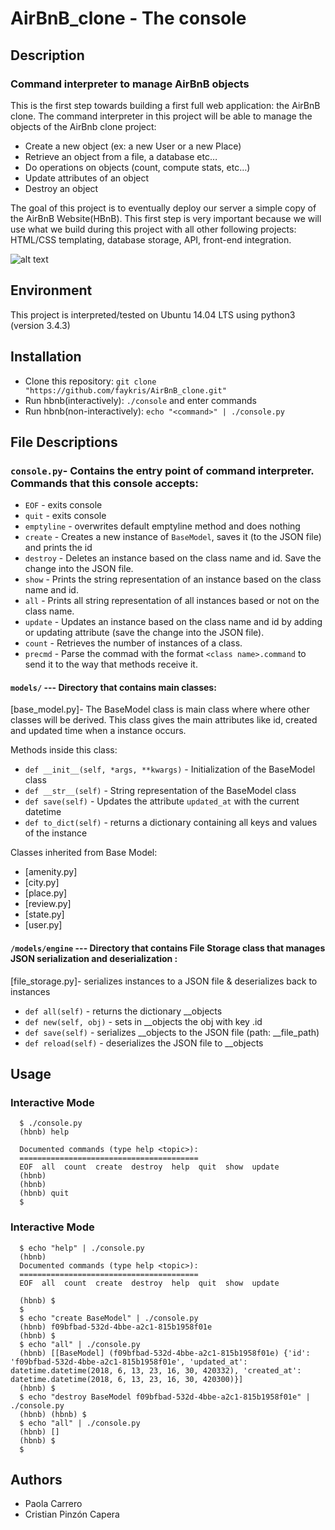 #  AirBnB_clone - The console
## Description
### Command interpreter to manage AirBnB objects

This is the first step towards building a first full web application: the AirBnB clone. The command interpreter in this project will be able to manage the objects of the AirBnb clone project:
-   Create a new object (ex: a new User or a new Place)
-   Retrieve an object from a file, a database etc…
-   Do operations on objects (count, compute stats, etc…)
-   Update attributes of an object
-   Destroy an object

The goal of this project is to eventually deploy our server a simple copy of the AirBnB Website(HBnB). This first step is very important because we will use what we build during this project with all other following projects: HTML/CSS templating, database storage, API, front-end integration.

![alt text](https://user-images.githubusercontent.com/69390957/124124215-cb15dd00-da3d-11eb-975f-ed7789870951.png)

## Environment

This project is interpreted/tested on Ubuntu 14.04 LTS using python3 (version 3.4.3)

## Installation
- Clone this repository:  `git clone "https://github.com/faykris/AirBnB_clone.git"`
- Run hbnb(interactively):  `./console`  and enter commands
- Run hbnb(non-interactively):  `echo "<command>" | ./console.py`

## File Descriptions
### `console.py`- Contains the entry point of command interpreter. Commands that this console accepts:

-   `EOF`  - exits console
-   `quit`  - exits console
-   `emptyline`  - overwrites default emptyline method and does nothing
-   `create`  - Creates a new instance of  `BaseModel`, saves it (to the JSON file) and prints the id
-   `destroy`  - Deletes an instance based on the class name and id. Save the change into the JSON file.
-   `show`  - Prints the string representation of an instance based on the class name and id.
-   `all`  - Prints all string representation of all instances based or not on the class name.
-   `update`  - Updates an instance based on the class name and id by adding or updating attribute (save the change into the JSON file).
-   `count`  - Retrieves the number of instances of a class.
-   `precmd`  - Parse the commad with the format  `<class name>.command`  to send it to the way that methods receive it.

#### `models/`  --- Directory that contains main classes:

[base_model.py]- The BaseModel class is main class where where other classes will be derived. This class gives the main attributes like id, created and updated time when a instance occurs.

Methods inside this class:

-   `def __init__(self, *args, **kwargs)`  - Initialization of the BaseModel class
-   `def __str__(self)`  - String representation of the BaseModel class
-   `def save(self)`  - Updates the attribute  `updated_at`  with the current datetime
-   `def to_dict(self)`  - returns a dictionary containing all keys and values of the instance

Classes inherited from Base Model:

-   [amenity.py]
-   [city.py]
-   [place.py]
-   [review.py]
-   [state.py]
-   [user.py]

#### `/models/engine`  --- Directory that contains File Storage class that manages JSON serialization and deserialization :

[file_storage.py]- serializes instances to a JSON file & deserializes back to instances

-   `def all(self)`  - returns the dictionary __objects
-   `def new(self, obj)`  - sets in __objects the obj with key .id
-   `def save(self)`  - serializes __objects to the JSON file (path: __file_path)
-   `def reload(self)`  - deserializes the JSON file to __objects

## Usage

### Interactive Mode
```
  $ ./console.py
  (hbnb) help

  Documented commands (type help <topic>):
  ========================================
  EOF  all  count  create  destroy  help  quit  show  update
  (hbnb)
  (hbnb)
  (hbnb) quit
  $
```

### Interactive Mode
```
  $ echo "help" | ./console.py
  (hbnb)
  Documented commands (type help <topic>):
  ========================================
  EOF  all  count  create  destroy  help  quit  show  update

  (hbnb) $
  $
  $ echo "create BaseModel" | ./console.py
  (hbnb) f09bfbad-532d-4bbe-a2c1-815b1958f01e
  (hbnb) $
  $ echo "all" | ./console.py
  (hbnb) [[BaseModel] (f09bfbad-532d-4bbe-a2c1-815b1958f01e) {'id': 'f09bfbad-532d-4bbe-a2c1-815b1958f01e', 'updated_at': datetime.datetime(2018, 6, 13, 23, 16, 30, 420332), 'created_at': datetime.datetime(2018, 6, 13, 23, 16, 30, 420300)}]
  (hbnb) $
  $ echo "destroy BaseModel f09bfbad-532d-4bbe-a2c1-815b1958f01e" | ./console.py
  (hbnb) (hbnb) $
  $ echo "all" | ./console.py
  (hbnb) []
  (hbnb) $
  $
```
  
## Authors
-   Paola Carrero
-   Cristian Pinzón Capera
